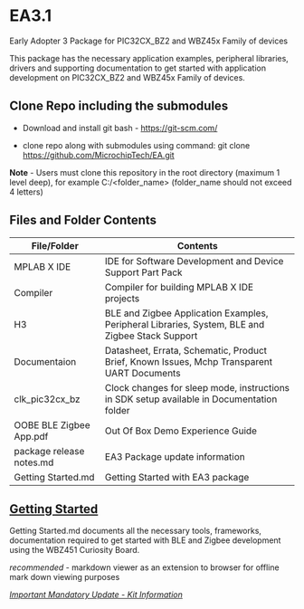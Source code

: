 # EA3.1

Early Adopter 3 Package for PIC32CX_BZ2 and WBZ45x Family of devices

This package has the necessary application examples, peripheral libraries, drivers and supporting documentation to get started with application development on PIC32CX_BZ2 and WBZ45x Family of devices. 

## Clone Repo including the submodules

- Download and install git bash - https://git-scm.com/

- clone repo along with submodules using command: git clone https://github.com/MicrochipTech/EA.git


**Note** - Users must clone this repository in the root directory (maximum 1 level deep), for example C:/<folder_name> (folder_name should not exceed 4 letters)  


## Files and Folder Contents 

| File/Folder             | Contents			                                                                            | 
|-------------------------|-------------------------------------------------------------------------------------------------|
| MPLAB X IDE             | IDE for Software Development and Device Support Part Pack                                       | 
| Compiler                | Compiler for building MPLAB X IDE projects                                                      | 
| H3	                  | BLE and Zigbee Application Examples, Peripheral Libraries, System, BLE and Zigbee Stack Support | 
| Documentaion            | Datasheet, Errata, Schematic, Product Brief, Known Issues, Mchp Transparent UART Documents      |
| clk_pic32cx_bz          | Clock changes for sleep mode, instructions in SDK setup available in Documentation folder       |  
| OOBE BLE Zigbee App.pdf | Out Of Box Demo Experience Guide                                                                |
| package release notes.md| EA3 Package update information                                                                  |
| Getting Started.md      | Getting Started with EA3 package                                                                |

## [Getting Started](Getting%20Started.md) 
Getting Started.md documents all the necessary tools, frameworks, documentation required to get started with BLE and Zigbee development using the WBZ451 Curiosity Board.

*recommended* - markdown viewer as an extension to browser for offline mark down viewing purposes  


[*Important Mandatory Update - Kit Information*](Documentation/Updating%20WBZ451%20Curiosity%20board%20Kit%20Info%20to%20work%20with%20MPLAB%20x%20IDE.pdf) 